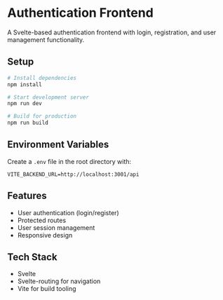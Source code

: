 # Authentication Frontend

A Svelte-based authentication frontend with login, registration, and user management functionality.

## Setup

```bash
# Install dependencies
npm install

# Start development server
npm run dev

# Build for production
npm run build
```

## Environment Variables

Create a `.env` file in the root directory with:

```
VITE_BACKEND_URL=http://localhost:3001/api
```

## Features

- User authentication (login/register)
- Protected routes
- User session management
- Responsive design

## Tech Stack

- Svelte
- Svelte-routing for navigation
- Vite for build tooling
